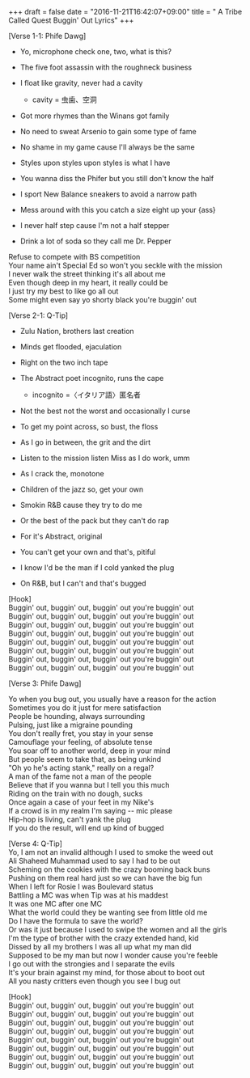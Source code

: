+++
draft = false
date = "2016-11-21T16:42:07+09:00"
title = " A Tribe Called Quest Buggin' Out Lyrics"
+++
  
            
[Verse 1-1: Phife Dawg]  

* Yo, microphone check one, two, what is this?  
* The five foot assassin with the roughneck business  
* I float like gravity, never had a cavity  
    * cavity = 虫歯、空洞
* Got more rhymes than the Winans got family  

* No need to sweat Arsenio to gain some type of fame  
* No shame in my game cause I'll always be the same  
* Styles upon styles upon styles is what I have  
* You wanna diss the Phifer but you still don't know the half  

* I sport New Balance sneakers to avoid a narrow path  
* Mess around with this you catch a size eight up your {ass}  
* I never half step cause I'm not a half stepper  
* Drink a lot of soda so they call me Dr. Pepper  

Refuse to compete with BS competition  
Your name ain't Special Ed so won't you seckle with the mission  
I never walk the street thinking it's all about me  
Even though deep in my heart, it really could be  
I just try my best to like go all out  
Some might even say yo shorty black you're buggin' out  
  
[Verse 2-1: Q-Tip]  

* Zulu Nation, brothers last creation  
* Minds get flooded, ejaculation  
* Right on the two inch tape  
* The Abstract poet incognito, runs the cape  
   * incognito =〈イタリア語〉匿名者

* Not the best not the worst and occasionally I curse  
* To get my point across, so bust, the floss  
* As I go in between, the grit and the dirt  
* Listen to the mission listen Miss as I do work, umm  

* As I crack the, monotone  
* Children of the jazz so, get your own  
* Smokin R&B cause they try to do me  
* Or the best of the pack but they can't do rap  

* For it's Abstract, original  
* You can't get your own and that's, pitiful  
* I know I'd be the man if I cold yanked the plug  
* On R&B, but I can't and that's bugged  
  
[Hook]  
Buggin' out, buggin' out, buggin' out you're buggin' out  
Buggin' out, buggin' out, buggin' out you're buggin' out  
Buggin' out, buggin' out, buggin' out you're buggin' out  
Buggin' out, buggin' out, buggin' out you're buggin' out  
Buggin' out, buggin' out, buggin' out you're buggin' out  
Buggin' out, buggin' out, buggin' out you're buggin' out  
Buggin' out, buggin' out, buggin' out you're buggin' out  
Buggin' out, buggin' out, buggin' out you're buggin' out  
  
[Verse 3: Phife Dawg]  

Yo when you bug out, you usually have a reason for the action  
Sometimes you do it just for mere satisfaction  
People be hounding, always surrounding  
Pulsing, just like a migraine pounding  
You don't really fret, you stay in your sense  
Camouflage your feeling, of absolute tense  
You soar off to another world, deep in your mind  
But people seem to take that, as being unkind  
"Oh yo he's acting stank," really on a regal?  
A man of the fame not a man of the people  
Believe that if you wanna but I tell you this much  
Riding on the train with no dough, sucks  
Once again a case of your feet in my Nike's  
If a crowd is in my realm I'm saying -- mic please  
Hip-hop is living, can't yank the plug  
If you do the result, will end up kind of bugged  
  
[Verse 4: Q-Tip]  
Yo, I am not an invalid although I used to smoke the weed out  
Ali Shaheed Muhammad used to say I had to be out  
Scheming on the cookies with the crazy booming back buns  
Pushing on them real hard just so we can have the big fun  
When I left for Rosie I was Boulevard status  
Battling a MC was when Tip was at his maddest  
It was one MC after one MC  
What the world could they be wanting see from little old me  
Do I have the formula to save the world?  
Or was it just because I used to swipe the women and all the girls  
I'm the type of brother with the crazy extended hand, kid  
Dissed by all my brothers I was all up what my man did  
Supposed to be my man but now I wonder cause you're feeble  
I go out with the strongies and I separate the evils  
It's your brain against my mind, for those about to boot out  
All you nasty critters even though you see I bug out  
  
[Hook]  
Buggin' out, buggin' out, buggin' out you're buggin' out  
Buggin' out, buggin' out, buggin' out you're buggin' out  
Buggin' out, buggin' out, buggin' out you're buggin' out  
Buggin' out, buggin' out, buggin' out you're buggin' out  
Buggin' out, buggin' out, buggin' out you're buggin' out  
Buggin' out, buggin' out, buggin' out you're buggin' out  
Buggin' out, buggin' out, buggin' out you're buggin' out  
Buggin' out, buggin' out, buggin' out you're buggin' out  
